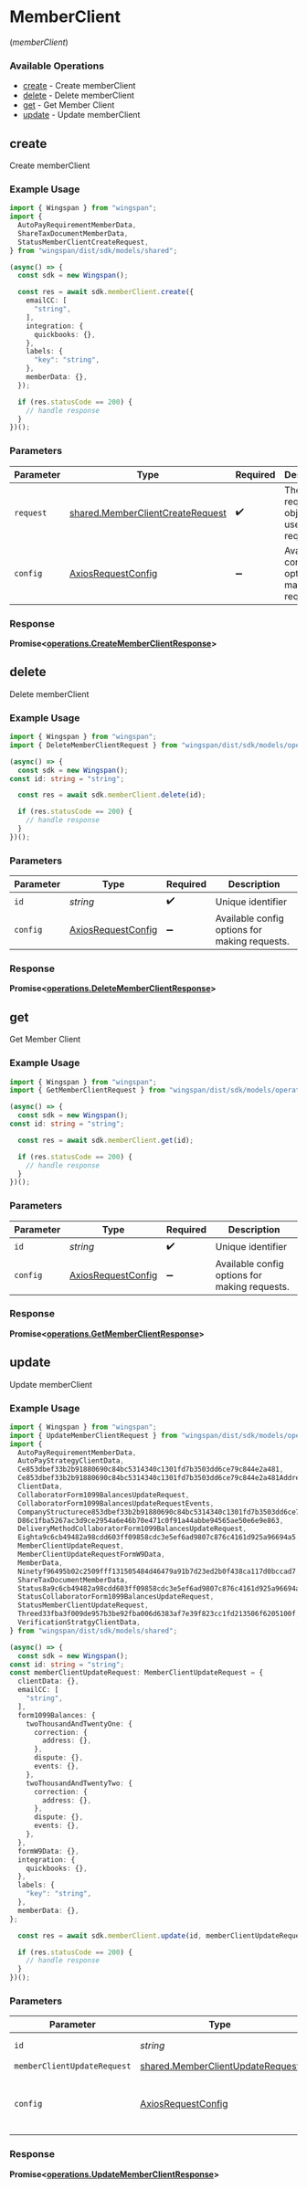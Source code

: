 # MemberClient
(*memberClient*)

### Available Operations

* [create](#create) - Create memberClient
* [delete](#delete) - Delete memberClient
* [get](#get) - Get Member Client
* [update](#update) - Update memberClient

## create

Create memberClient

### Example Usage

```typescript
import { Wingspan } from "wingspan";
import {
  AutoPayRequirementMemberData,
  ShareTaxDocumentMemberData,
  StatusMemberClientCreateRequest,
} from "wingspan/dist/sdk/models/shared";

(async() => {
  const sdk = new Wingspan();

  const res = await sdk.memberClient.create({
    emailCC: [
      "string",
    ],
    integration: {
      quickbooks: {},
    },
    labels: {
      "key": "string",
    },
    memberData: {},
  });

  if (res.statusCode == 200) {
    // handle response
  }
})();
```

### Parameters

| Parameter                                                                            | Type                                                                                 | Required                                                                             | Description                                                                          |
| ------------------------------------------------------------------------------------ | ------------------------------------------------------------------------------------ | ------------------------------------------------------------------------------------ | ------------------------------------------------------------------------------------ |
| `request`                                                                            | [shared.MemberClientCreateRequest](../../models/shared/memberclientcreaterequest.md) | :heavy_check_mark:                                                                   | The request object to use for the request.                                           |
| `config`                                                                             | [AxiosRequestConfig](https://axios-http.com/docs/req_config)                         | :heavy_minus_sign:                                                                   | Available config options for making requests.                                        |


### Response

**Promise<[operations.CreateMemberClientResponse](../../models/operations/creatememberclientresponse.md)>**


## delete

Delete memberClient

### Example Usage

```typescript
import { Wingspan } from "wingspan";
import { DeleteMemberClientRequest } from "wingspan/dist/sdk/models/operations";

(async() => {
  const sdk = new Wingspan();
const id: string = "string";

  const res = await sdk.memberClient.delete(id);

  if (res.statusCode == 200) {
    // handle response
  }
})();
```

### Parameters

| Parameter                                                    | Type                                                         | Required                                                     | Description                                                  |
| ------------------------------------------------------------ | ------------------------------------------------------------ | ------------------------------------------------------------ | ------------------------------------------------------------ |
| `id`                                                         | *string*                                                     | :heavy_check_mark:                                           | Unique identifier                                            |
| `config`                                                     | [AxiosRequestConfig](https://axios-http.com/docs/req_config) | :heavy_minus_sign:                                           | Available config options for making requests.                |


### Response

**Promise<[operations.DeleteMemberClientResponse](../../models/operations/deletememberclientresponse.md)>**


## get

Get Member Client

### Example Usage

```typescript
import { Wingspan } from "wingspan";
import { GetMemberClientRequest } from "wingspan/dist/sdk/models/operations";

(async() => {
  const sdk = new Wingspan();
const id: string = "string";

  const res = await sdk.memberClient.get(id);

  if (res.statusCode == 200) {
    // handle response
  }
})();
```

### Parameters

| Parameter                                                    | Type                                                         | Required                                                     | Description                                                  |
| ------------------------------------------------------------ | ------------------------------------------------------------ | ------------------------------------------------------------ | ------------------------------------------------------------ |
| `id`                                                         | *string*                                                     | :heavy_check_mark:                                           | Unique identifier                                            |
| `config`                                                     | [AxiosRequestConfig](https://axios-http.com/docs/req_config) | :heavy_minus_sign:                                           | Available config options for making requests.                |


### Response

**Promise<[operations.GetMemberClientResponse](../../models/operations/getmemberclientresponse.md)>**


## update

Update memberClient

### Example Usage

```typescript
import { Wingspan } from "wingspan";
import { UpdateMemberClientRequest } from "wingspan/dist/sdk/models/operations";
import {
  AutoPayRequirementMemberData,
  AutoPayStrategyClientData,
  Ce853dbef33b2b91880690c84bc5314340c1301fd7b3503dd6ce79c844e2a481,
  Ce853dbef33b2b91880690c84bc5314340c1301fd7b3503dd6ce79c844e2a481Address,
  ClientData,
  CollaboratorForm1099BalancesUpdateRequest,
  CollaboratorForm1099BalancesUpdateRequestEvents,
  CompanyStructurece853dbef33b2b91880690c84bc5314340c1301fd7b3503dd6ce79c844e2a481,
  D86c1fba5267ac3d9ce2954a6e46b70e471c0f91a44abbe94565ae50e6e9e863,
  DeliveryMethodCollaboratorForm1099BalancesUpdateRequest,
  Eighta9c6cb49482a98cdd603ff09858cdc3e5ef6ad9807c876c4161d925a96694a5,
  MemberClientUpdateRequest,
  MemberClientUpdateRequestFormW9Data,
  MemberData,
  Ninetyf96495b02c2509fff131505484d46479a91b7d23ed2b0f438ca117d0bccad7,
  ShareTaxDocumentMemberData,
  Status8a9c6cb49482a98cdd603ff09858cdc3e5ef6ad9807c876c4161d925a96694a5,
  StatusCollaboratorForm1099BalancesUpdateRequest,
  StatusMemberClientUpdateRequest,
  Threed33fba3f009de957b3be92fba006d6383af7e39f823cc1fd213506f6205100f,
  VerificationStratgyClientData,
} from "wingspan/dist/sdk/models/shared";

(async() => {
  const sdk = new Wingspan();
const id: string = "string";
const memberClientUpdateRequest: MemberClientUpdateRequest = {
  clientData: {},
  emailCC: [
    "string",
  ],
  form1099Balances: {
    twoThousandAndTwentyOne: {
      correction: {
        address: {},
      },
      dispute: {},
      events: {},
    },
    twoThousandAndTwentyTwo: {
      correction: {
        address: {},
      },
      dispute: {},
      events: {},
    },
  },
  formW9Data: {},
  integration: {
    quickbooks: {},
  },
  labels: {
    "key": "string",
  },
  memberData: {},
};

  const res = await sdk.memberClient.update(id, memberClientUpdateRequest);

  if (res.statusCode == 200) {
    // handle response
  }
})();
```

### Parameters

| Parameter                                                                            | Type                                                                                 | Required                                                                             | Description                                                                          |
| ------------------------------------------------------------------------------------ | ------------------------------------------------------------------------------------ | ------------------------------------------------------------------------------------ | ------------------------------------------------------------------------------------ |
| `id`                                                                                 | *string*                                                                             | :heavy_check_mark:                                                                   | Unique identifier                                                                    |
| `memberClientUpdateRequest`                                                          | [shared.MemberClientUpdateRequest](../../models/shared/memberclientupdaterequest.md) | :heavy_minus_sign:                                                                   | N/A                                                                                  |
| `config`                                                                             | [AxiosRequestConfig](https://axios-http.com/docs/req_config)                         | :heavy_minus_sign:                                                                   | Available config options for making requests.                                        |


### Response

**Promise<[operations.UpdateMemberClientResponse](../../models/operations/updatememberclientresponse.md)>**


